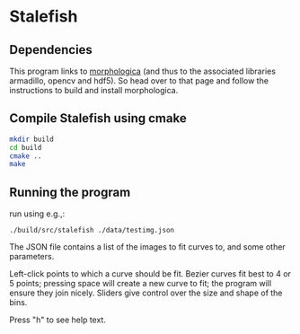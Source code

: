 # Stalefish

## Dependencies

This program links to
[morphologica](https://github.com/ABRG-Models/morphologica) (and thus
to the associated libraries armadillo, opencv and hdf5). So head over
to that page and follow the instructions to build and install
morphologica.

## Compile Stalefish using cmake

```bash
mkdir build
cd build
cmake ..
make
```
## Running the program

run using e.g.,:
```
./build/src/stalefish ./data/testimg.json
```

The JSON file contains a list of the images to fit curves to, and some
other parameters.

Left-click points to which a curve should be fit. Bezier curves fit
best to 4 or 5 points; pressing space will create a new curve to fit;
the program will ensure they join nicely. Sliders give control over
the size and shape of the bins.

Press "h" to see help text.
